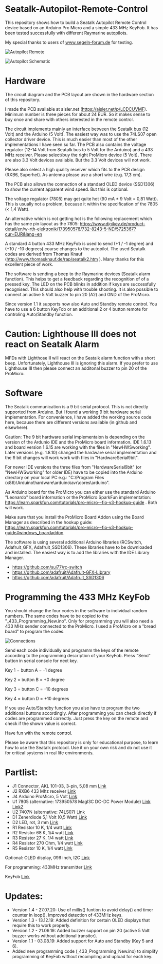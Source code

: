 # Seatalk-Autopilot-Remote-Control

This repository shows how to build a Seatalk Autopilot Remote Control device based on an Arduino Pro Micro and a simple 433 MHz KeyFob. It has been tested successfully with different Raymarine autopilots.

My special thanks to users of www.segeln-forum.de for testing.

![Autopilot Remote](https://github.com/AK-Homberger/Seatalk-Autopilot-Remote-Control/blob/master/IMG_0857.JPG)

![Autopilot Schematic](https://github.com/AK-Homberger/Seatalk-Autopilot-Remote-Control/blob/master/Remote%20Pilot%20Schematics.png)

# Hardware
The circuit diagram and the PCB layout are shown in the hardware section of this repository.

I made the PCB available at aisler.net (https://aisler.net/p/LCDCUVMF). Minimum number is three pieces for about 24 EUR. So it makes sense to buy once and share with others interested in the remote control.

The circuit implements mainly an interface between the Seatalk bus (12 Volt) and the Arduino (5 Volt).
The easiest way was to use the 74LS07 open collector driver device. This is much easier than most of the other implementations I have seen so far. The PCB also contains the voltage regulator (12-14 Volt from Seatalk bus to 5 Volt for the Arduino) and a 433 MHz receiver. Please select/buy the right ProMicro device (5 Volt). There are also 3.3 Volt devices available. But the 3.3 Volt devices will not work.

Please also select a high quality receiver which fits to the PCB design (RXB6, Superhet). As antenna please use a short wire (e.g. 17,3 cm).

The PCB also allows the connection of a standard OLED device (SSD1306) to show the current apparent wind speed. But this is optional.

The voltage regulator (7805) may get quite hot (90 mA * 9 Volt = 0,81 Watt). This is usually not a problem, because it within the specification of the 7805 (< 1,4 Watt).

An alternative which is not getting hot is the following replacement which has the same pin layout as the 7805: https://www.digikey.de/product-detail/en/w-rth-elektronik/173950578/732-8243-5-ND/5725367?cur=EUR&lang=en

A standard 4 button 433 MHz KeyFob is used to send (+1 / -1 degree) and (+10 / -10 degrees) course changes to the autopilot.
The used Seatalk codes are derived from Thomas Knauf (http://www.thomasknauf.de/rap/seatalk2.htm ). Many thanks for this excellent piece of work.

The software is sending a beep to the Raymarine devices (Seatalk alarm function). This helps to get a feedback regarding the recognition of of a pressed key. The LED on the PCB blinks in addition if keys are successfully recognised. This should also help with trouble shooting. It is also possible to connect an active 5 Volt buzzer to pin 20 (A2) and GND of the ProMicro.

Since version 1.1 it supports now also Auto and Standby remote control. You have to use a 6 button KeyFob or an additional 2 or 4 button remote for controling Auto/Standby function.

# Caution: Lighthouse III does not react on Seatalk Alarm 
MFDs with Lighthose II will react on the Seatalk alarm function with a short beep. Unfortunately, Lighthouse III is ignoring this alarm. If you prefer to use Lighthouse III then please connect an additonal buzzer to pin 20 of the ProMicro.

# Software
The Seatalk communication is a 9 bit serial protocol. This is not directly supported from Arduino. But I found a working 9 bit hardware serial implementation. For convenience, I have added the working source code here, because there are different versions available (in github and elsewhere).

Caution: The 9 bit hardware serial implementaion is depending on the version of the Ardunio IDE and the ProMicro board information. IDE 1.6.13  and board version 1.6.15 are working with the files in "NewHWSworking". Later versions (e.g. 1.8.10) changed the hardware serial implementation and the 9 bit changes will work work with files in "HardwareSerial9bit".

For newer IDE versions the three files from "HardwareSerial9bit" (or "NewHWSworking" for older IDE) have to be copied into the Arduino directory on your local PC e.g.: "C:\Program Files (x86)\Arduino\hardware\arduino\avr\cores\arduino".

As Arduino board for the ProMicro you can either use the standard Arduino "Leonardo" board information or the ProMicro  SparkFun implementation: https://learn.sparkfun.com/tutorials/pro-micro--fio-v3-hookup-guide . Both will work.

Make sure that you install the ProMicro Board Addon using the Board Manager as described in the hookup guide: https://learn.sparkfun.com/tutorials/pro-micro--fio-v3-hookup-guide#windows_boardaddon

The software is using several additional Arduino libraries (RCSwitch, Adafruit_GFX, Adafruit_SSD1306). These libraries have to be downloaded and installed. The easiest way is to add the libraries with the IDE Library Manager.

- https://github.com/sui77/rc-switch
- https://github.com/adafruit/Adafruit-GFX-Library
- https://github.com/adafruit/Adafruit_SSD1306

# Programming the 433 MHz KeyFob

You should change the four codes in the software to individual random numbers. The same codes have to be copied to the "_433_Programming_New.ino". Only for programming you will also need a 433 MHz sender connected to the ProMicro.
I used a ProMicro on a "bread board" to program the codes. 

![Connections](https://github.com/AK-Homberger/Seatalk-Autopilot-Remote-Control/blob/master/Programming%20connections.JPG)

Send each code individually and programm the keys of the remote according to the programming description of your KeyFob. Press "Send" button in serial console for next key. 

Key 1 = button A = -1 degree

Key 2 = button B =  +0 degree

Key 3 = button C = -10 degrees

Key 4 = button D = +10 degrees

If you use Auto/Standby function you also have to program the two additional buttons accordingly. After programming you can check directly if codes are programmed correctly. Just press the key on the remote and check if the shown value is correct.

Have fun with the remote control.

Please be aware that this repository is only for educational purpose, to learn how to use the Seatalk protocol. Use it on your own risk and do not use it for critical systems in real life environments.

# Partlist:

- J1 Connector, AKL 101-03, 3-pin, 5,08 mm [Link](https://www.reichelt.com/index.html?ACTION=446&LA=0&nbc=1&q=akl%20101-03)
- J2 RXB6 433 Mhz receiver [Link](https://www.makershop.de/en/module/funk/rxb6-433mhz-antenne/)
- J4 Arduino ProMicro, 5 Volt [Link](https://www.makershop.de/en/plattformen/arduino/pro-micro-mini-usb/) 
- U1 7805  (alternative: 173950578 MagI3C DC-DC Power Module) [Link](https://www.reichelt.com/de/en/voltage-regulator-up-to-1-5-a-positive-to-220--a-7805-p23443.html?&trstct=pos_0&nbc=1) [Link2](https://www.digikey.de/product-detail/en/w-rth-elektronik/173950578/732-8243-5-ND/5725367?cur=EUR&lang=en)
- U2 7407N (alternative: 74LS07) [Link](https://www.reichelt.com/de/en/index.html?ACTION=446&LA=446&nbc=1&q=7407n)
- D1 Zenerdiode 5,1 Volt (0,5 Watt) [Link](https://www.reichelt.com/de/en/zener-diode-0-5-w-5-1-v-zf-5-1-p23137.html?&trstct=pos_0&nbc=1)
- D2 LED, rot, 3 mm [Link](https://www.reichelt.com/de/en/led-3-mm-low-current-red-led-3mm-2ma-rt-p21626.html?&trstct=pos_8&nbc=1)
- R1 Resistor 10 K, 1/4 watt [Link](https://www.reichelt.com/de/en/metal-film-resistor-10-kohm-0207-250-mw-0-1--arc-mra0207-10k-p237522.html?&trstct=pos_13&nbc=1)
- R2 Resistor 68 K, 1/4 watt [Link](https://www.reichelt.com/de/en/carbon-film-resistor-1-4-w-5-68-kohm-1-4w-68k-p1462.html?&trstct=pos_3&nbc=1)
- R3 Resistor 27 K, 1/4 watt [Link](https://www.reichelt.com/de/en/carbon-film-resistor-1-4-w-5-27-kohm-1-4w-27k-p1392.html?&trstct=pos_0&nbc=1)
- R4 Resistor 270 Ohm, 1/4 watt [Link](https://www.reichelt.com/de/en/carbon-film-resistor-1-4-w-5-270-ohm-1-4w-270-p1390.html?&trstct=pos_13&nbc=1)
- R5 Resistor 10 K, 1/4 watt [Link](https://www.reichelt.com/de/en/metal-film-resistor-10-kohm-0207-250-mw-0-1--arc-mra0207-10k-p237522.html?&trstct=pos_13&nbc=1)

Optional:
OLED display,  096 inch, I2C [Link](https://www.makershop.de/en/display/oled/096-oled-display-blau/)

For programming:
433MHz transmitter [Link](https://www.makershop.de/en/module/funk/superheterodyne-433-mhz-sender/)

KeyFob  [Link](https://www.amazon.de/XCSOURCE-Elektrische-Universal-Garagentor-Fernbedienung-Ersatz-Schl%C3%BCsselanh%C3%A4nger-HS641/dp/B01KJRGMHI/ref=sr_1_9?__mk_de_DE=%C3%85M%C3%85%C5%BD%C3%95%C3%91&dchild=1&keywords=433+mhz+fernbedienung&qid=1601302510&sr=8-9)


# Updates:

- Version 1.4 - 27.07.20: Use of millis() funtion to avoid delay() and timer counter in loop(). Improved detection of 433MHz keys.
- Version 1.3 - 13.12.19: Added definition for certain OLED displays that require this to work properly.
- Version 1.2 - 21.09.19: Added buzzer support on pin 20 (active 5 Volt buzzer works without additional transitor).
- Version 1.1 - 03.08.19: Added support for Auto and Standby (Key 5 and 6).
- Added new programming code (_433_Programming_New.ino) to simplify programming of KeyFob without recompiling and upload for each key.
